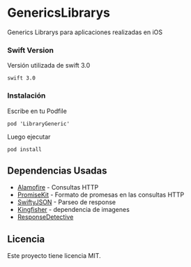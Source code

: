 # GenericsLibrarys
Generics Librarys para aplicaciones realizadas en iOS


### Swift Version
Versión utilizada de swift 3.0

```
swift 3.0
```

### Instalación

Escribe en tu Podfile

```
pod 'LibraryGeneric'
```

Luego ejecutar

```
pod install
```

## Dependencias Usadas

* [Alamofire](https://github.com/Alamofire/Alamofire) - Consultas HTTP
* [PromiseKit](https://github.com/mxcl/PromiseKit) - Formato de promesas en las consultas HTTP
* [SwiftyJSON](https://github.com/SwiftyJSON/SwiftyJSON) - Parseo de response
* [Kingfisher](https://github.com/onevcat/Kingfisher) - dependencia de imagenes
* [ResponseDetective](https://github.com/netguru/ResponseDetective)

## Licencia

Este proyecto tiene licencia MIT.
